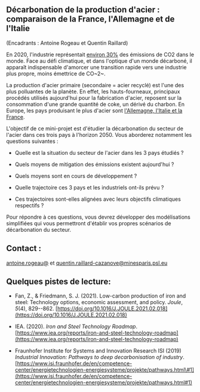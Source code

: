 ## Décarbonation de la production d'acier : comparaison de la France, l'Allemagne et de l'Italie

(Encadrants : Antoine Rogeau et Quentin Raillard)

En 2020, l'industrie représentait [environ 30%](https://ourworldindata.org/emissions-by-sector) des émissions
de CO2 dans le monde. Face au défi climatique, et dans l'optique d'un
monde décarboné, il apparaît indispensable d'amorcer une transition
rapide vers une industrie plus propre, moins émettrice de CO~2~.

La production d'acier primaire (secondaire = acier recyclé) est l'une
des plus polluantes de la planète. En effet, les hauts-fourneaux,
principaux procédés utilisés aujourd'hui pour la fabrication d'acier,
reposent sur la consommation d'une grande quantité de coke, un dérivé du
charbon. En Europe, les pays produisant le plus d'acier sont
[l'Allemagne, l'Italie et la France](https://www.statista.com/statistics/698940/steel-production-by-country-eu28/).

L'objectif de ce mini-projet est d'étudier la décarbonation du secteur
de l'acier dans ces trois pays à l'horizon 2050. Vous aborderez
notamment les questions suivantes :

-   Quelle est la situation du secteur de l'acier dans les 3 pays étudiés ?

-   Quels moyens de mitigation des émissions existent aujourd'hui ?

-   Quels moyens sont en cours de développement ?

-   Quelle trajectoire ces 3 pays et les industriels ont-ils prévu ?

-   Ces trajectoires sont-elles alignées avec leurs objectifs climatiques respectifs ?

Pour répondre à ces questions, vous devrez développer des modélisations
simplifiées qui vous permettront d'établir vos propres scénarios de
décarbonation du secteur.

## Contact :

[antoine.rogeau@](mailto:antoine.rogeau@engie.com)
et
[quentin.raillard-cazanove\@minesparis.psl.eu](mailto:quentin.raillard-cazanove@mines-paristech.fr)


## Quelques pistes de lecture:

-   Fan, Z., & Friedmann, S. J. (2021). Low-carbon production of iron and steel: Technology options, economic assessment, and policy. *Joule*, *5*(4), 829--862. [https://doi.org/10.1016/J.JOULE.2021.02.018](https://doi.org/10.1016/J.JOULE.2021.02.018)

-   IEA. (2020). *Iron and Steel Technology Roadmap*. [https://www.iea.org/reports/iron-and-steel-technology-roadmap](https://www.iea.org/reports/iron-and-steel-technology-roadmap)

-   Fraunhofer Institute for Systems and Innovation Research ISI (2019) *Industrial Innovation: Pathways to deep decarbonisation of industry*. [https://www.isi.fraunhofer.de/en/competence-center/energietechnologien-energiesysteme/projekte/pathways.html\#1](https://www.isi.fraunhofer.de/en/competence-center/energietechnologien-energiesysteme/projekte/pathways.html#1)
